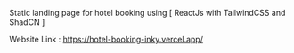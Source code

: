 Static landing page for hotel booking using [ ReactJs with TailwindCSS and ShadCN ]

Website Link : https://hotel-booking-inky.vercel.app/
